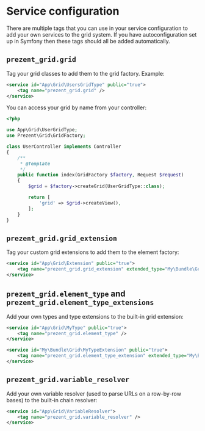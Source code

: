 Service configuration
=====================

There are multiple tags that you can use in your service configuration to add your own
services to the grid system. If you have autoconfiguration set up in Symfony then these tags
should all be added automatically.

## `prezent_grid.grid`

Tag your grid classes to add them to the grid factory. Example:

```xml
<service id="App\Grid\UsersGridType" public="true">
    <tag name="prezent_grid.grid" />
</service>
```

You can access your grid by name from your controller:

```php
<?php

use App\Grid\UserGridType;
use Prezent\Grid\GridFactory;

class UserController implements Controller
{
    /**
     * @Template
     */
    public function index(GridFactory $factory, Request $request)
    {
        $grid = $factory->createGrid(UserGridType::class);

        return [
            'grid' => $grid->createView(),
        ];
    }
}
```

## `prezent_grid.grid_extension`

Tag your custom grid extensions to add them to the element factory:

```xml
<service id="App\Grid\Extension" public="true">
    <tag name="prezent_grid.grid_extension" extended_type="My\Bundle\Grid\UserGridType" />
</service>
```

## `prezent_grid.element_type` and `prezent_grid.element_type_extensions`

Add your own types and type extensions to the built-in grid extension:

```xml
<service id="App\Grid\MyType" public="true">
    <tag name="prezent_grid.element_type" />
</service>

<service id="My\Bundle\Grid\MyTypeExtension" public="true">
    <tag name="prezent_grid.element_type_extension" extended_type="My\Bundle\Grid\MyType" />
</service>
```

## `prezent_grid.variable_resolver`

Add your own variable resolver (used to parse URLs on a row-by-row bases) to the built-in chain resolver:

```xml
<service id="App\Grid\VariableResolver">
    <tag name="prezent_grid.variable_resolver" />
</service>
```
